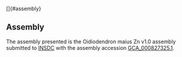 []{#assembly}

Assembly
--------

The assembly presented is the Oidiodendron maius Zn v1.0 assembly
submitted to [INSDC](http://www.insdc.org) with the assembly accession
[GCA\_000827325.1](http://www.ebi.ac.uk/ena/data/view/GCA_000827325.1).
